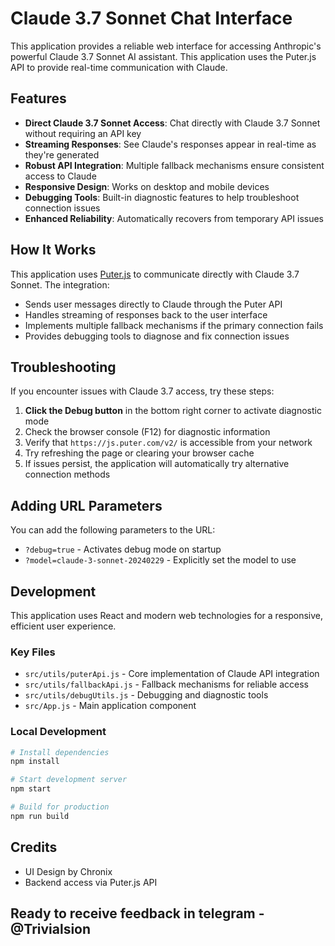 # Claude 3.7 Sonnet Chat Interface

This application provides a reliable web interface for accessing Anthropic's powerful Claude 3.7 Sonnet AI assistant. This application uses the Puter.js API to provide real-time communication with Claude.

## Features

- **Direct Claude 3.7 Sonnet Access**: Chat directly with Claude 3.7 Sonnet without requiring an API key
- **Streaming Responses**: See Claude's responses appear in real-time as they're generated
- **Robust API Integration**: Multiple fallback mechanisms ensure consistent access to Claude
- **Responsive Design**: Works on desktop and mobile devices
- **Debugging Tools**: Built-in diagnostic features to help troubleshoot connection issues
- **Enhanced Reliability**: Automatically recovers from temporary API issues

## How It Works

This application uses [Puter.js](https://docs.puter.com/AI/chat/) to communicate directly with Claude 3.7 Sonnet. The integration:

- Sends user messages directly to Claude through the Puter API
- Handles streaming of responses back to the user interface
- Implements multiple fallback mechanisms if the primary connection fails
- Provides debugging tools to diagnose and fix connection issues

## Troubleshooting

If you encounter issues with Claude 3.7 access, try these steps:

1. **Click the Debug button** in the bottom right corner to activate diagnostic mode
2. Check the browser console (F12) for diagnostic information
3. Verify that `https://js.puter.com/v2/` is accessible from your network
4. Try refreshing the page or clearing your browser cache
5. If issues persist, the application will automatically try alternative connection methods

## Adding URL Parameters

You can add the following parameters to the URL:

- `?debug=true` - Activates debug mode on startup
- `?model=claude-3-sonnet-20240229` - Explicitly set the model to use

## Development

This application uses React and modern web technologies for a responsive, efficient user experience.

### Key Files

- `src/utils/puterApi.js` - Core implementation of Claude API integration
- `src/utils/fallbackApi.js` - Fallback mechanisms for reliable access
- `src/utils/debugUtils.js` - Debugging and diagnostic tools
- `src/App.js` - Main application component

### Local Development

```bash
# Install dependencies
npm install

# Start development server
npm start

# Build for production
npm run build
```

## Credits

- UI Design by Chronix
- Backend access via Puter.js API

## Ready to receive feedback in telegram - @Trivialsion

